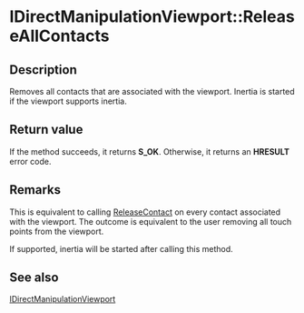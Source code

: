 # IDirectManipulationViewport::ReleaseAllContacts

## Description

Removes all contacts that are associated with the viewport. Inertia is started if the viewport supports inertia.

## Return value

If the method succeeds, it returns **S_OK**. Otherwise, it returns an **HRESULT** error code.

## Remarks

This is equivalent to calling [ReleaseContact](https://learn.microsoft.com/previous-versions/windows/desktop/api/directmanipulation/nf-directmanipulation-idirectmanipulationviewport-releasecontact) on every contact associated with the viewport. The outcome is equivalent to the user removing all touch points from the viewport.

If supported, inertia will be started after calling this method.

## See also

[IDirectManipulationViewport](https://learn.microsoft.com/previous-versions/windows/desktop/api/directmanipulation/nn-directmanipulation-idirectmanipulationviewport)